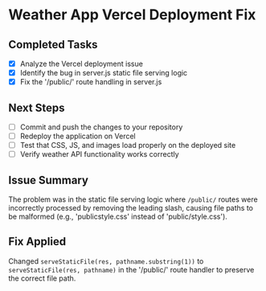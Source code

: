 # Weather App Vercel Deployment Fix

## Completed Tasks
- [x] Analyze the Vercel deployment issue
- [x] Identify the bug in server.js static file serving logic
- [x] Fix the '/public/' route handling in server.js

## Next Steps
- [ ] Commit and push the changes to your repository
- [ ] Redeploy the application on Vercel
- [ ] Test that CSS, JS, and images load properly on the deployed site
- [ ] Verify weather API functionality works correctly

## Issue Summary
The problem was in the static file serving logic where `/public/` routes were incorrectly processed by removing the leading slash, causing file paths to be malformed (e.g., 'publicstyle.css' instead of 'public/style.css').

## Fix Applied
Changed `serveStaticFile(res, pathname.substring(1))` to `serveStaticFile(res, pathname)` in the '/public/' route handler to preserve the correct file path.
